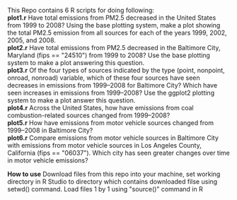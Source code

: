This Repo contains 6 R scripts for doing following:
</br><b>plot1.r</b> Have total emissions from PM2.5 decreased in the United States from 1999 to 2008? Using the base plotting system, make a plot showing the total PM2.5 emission from all sources for each of the years 1999, 2002, 2005, and 2008.
</br><b>plot2.r</b> Have total emissions from PM2.5 decreased in the Baltimore City, Maryland (fips == "24510") from 1999 to 2008? Use the base plotting system to make a plot answering this question.
</br><b>plot3.r</b> Of the four types of sources indicated by the type (point, nonpoint, onroad, nonroad) variable, which of these four sources have seen decreases in emissions from 1999–2008 for Baltimore City? Which have seen increases in emissions from 1999–2008? Use the ggplot2 plotting system to make a plot answer this question.
</br><b>plot4.r</b> Across the United States, how have emissions from coal combustion-related sources changed from 1999–2008?
</br><b>plot5.r</b> How have emissions from motor vehicle sources changed from 1999–2008 in Baltimore City?
</br><b>plot6.r</b> Compare emissions from motor vehicle sources in Baltimore City with emissions from motor vehicle sources in Los Angeles County, California (fips == "06037"). Which city has seen greater changes over time in motor vehicle emissions?

<b>How to use</b> Download files from this repo into your machine, set working directory in R Studio to directory which contains downloaded filse using setwd() command. Load files 1 by 1 using "source()" command in R
